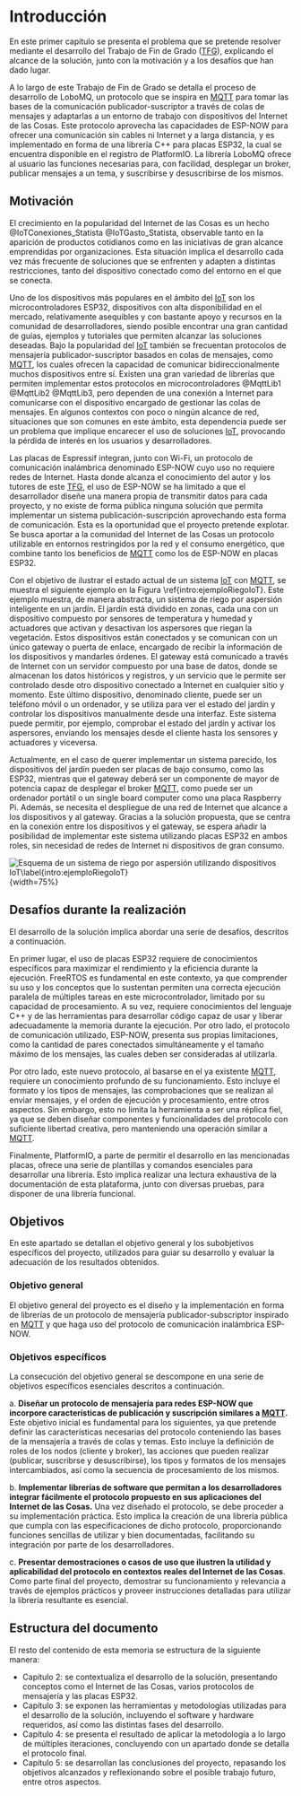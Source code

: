 # Introducción 

En este primer capítulo se presenta el problema que se pretende resolver mediante el desarrollo del Trabajo de Fin de Grado ([TFG](#TFG)), explicando el alcance de la solución, junto con la motivación y a los desafíos que han dado lugar.

A lo largo de este Trabajo de Fin de Grado se detalla el proceso de desarrollo de LoboMQ, un protocolo que se inspira en [MQTT](#MQTT) para tomar las bases de la comunicación publicador-suscriptor a través de colas de mensajes y adaptarlas a un entorno de trabajo con dispositivos del Internet de las Cosas. Este protocolo aprovecha las capacidades de ESP-NOW para ofrecer una comunicación sin cables ni Internet y a larga distancia, y es implementado en forma de una librería C++ para placas ESP32, la cual se encuentra disponible en el registro de PlatformIO. La librería LoboMQ ofrece al usuario las funciones necesarias para, con facilidad, desplegar un broker, publicar mensajes a un tema, y suscribirse y desuscribirse de los mismos.

## Motivación

El crecimiento en la popularidad del Internet de las Cosas es un hecho @IoTConexiones_Statista @IoTGasto_Statista, observable tanto en la aparición de productos cotidianos como en las iniciativas de gran alcance emprendidas por organizaciones. Esta situación implica el desarrollo cada vez más frecuente de soluciones que se enfrenten y adapten a distintas restricciones, tanto del dispositivo conectado como del entorno en el que se conecta.

Uno de los dispositivos más populares en el ámbito del [IoT](#IoT) son los microcontroladores ESP32, dispositivos con alta disponibilidad en el mercado, relativamente asequibles y con bastante apoyo y recursos en la comunidad de desarrolladores, siendo posible encontrar una gran cantidad de guías, ejemplos y tutoriales que permiten alcanzar las soluciones deseadas. Bajo la popularidad del [IoT](#IoT) también se frecuentan protocolos de mensajería publicador-suscriptor basados en colas de mensajes, como [MQTT](#MQTT), los cuales ofrecen la capacidad de comunicar bidireccionalmente muchos dispositivos entre sí. Existen una gran variedad de librerías que permiten implementar estos protocolos en microcontroladores @MqttLib1 @MqttLib2 @MqttLib3, pero dependen de una conexión a Internet para comunicarse con el dispositivo encargado de gestionar las colas de mensajes. En algunos contextos con poco o ningún alcance de red, situaciones que son comunes en este ámbito, esta dependencia puede ser un problema que implique encarecer el uso de soluciones [IoT](#IoT), provocando la pérdida de interés en los usuarios y desarrolladores.

Las placas de Espressif integran, junto con Wi-Fi, un protocolo de comunicación inalámbrica denominado ESP-NOW cuyo uso no requiere redes de Internet. Hasta donde alcanza el conocimiento del autor y los tutores de este [TFG](#TFG), el uso de ESP-NOW se ha limitado a que el desarrollador diseñe una manera propia de transmitir datos para cada proyecto, y no existe de forma pública ninguna solución que permita implementar un sistema publicación-suscripción aprovechando esta forma de comunicación. Esta es la oportunidad que el proyecto pretende explotar. Se busca aportar a la comunidad del Internet de las Cosas un protocolo utilizable en entornos restringidos por la red y el consumo energético, que combine tanto los beneficios de [MQTT](#MQTT) como los de ESP-NOW en placas ESP32.

Con el objetivo de ilustrar el estado actual de un sistema [IoT](#IoT) con [MQTT](#MQTT), se muestra el siguiente ejemplo en la Figura \ref{intro:ejemploRiegoIoT}. Este ejemplo muestra, de manera abstracta, un sistema de riego por aspersión inteligente en un jardín. El jardín está dividido en zonas, cada una con un dispositivo compuesto por sensores de temperatura y humedad y actuadores que activan y desactivan los aspersores que riegan la vegetación. Estos dispositivos están conectados y se comunican con un único gateway o puerta de enlace, encargado de recibir la información de los dispositivos y mandarles órdenes. El gateway está comunicado a través de Internet con un servidor compuesto por una base de datos, donde se almacenan los datos históricos y registros, y un servicio que le permite ser controlado desde otro dispositivo conectado a Internet en cualquier sitio y momento. Este último dispositivo, denominado cliente, puede ser un teléfono móvil o un ordenador, y se utiliza para ver el estado del jardín y controlar los dispositivos manualmente desde una interfaz. Este sistema puede permitir, por ejemplo, comprobar el estado del jardín y activar los aspersores, enviando los mensajes desde el cliente hasta los sensores y actuadores y viceversa.

Actualmente, en el caso de querer implementar un sistema parecido, los dispositivos del jardín pueden ser placas de bajo consumo, como las ESP32, mientras que el gateway deberá ser un componente de mayor de potencia capaz de desplegar el broker [MQTT](#MQTT), como puede ser un ordenador portátil o un single board computer como una placa Raspberry Pi. Además, se necesita el despliegue de una red de Internet que alcance a los dispositivos y al gateway. Gracias a la solución propuesta, que se centra en la conexión entre los dispositivos y el gateway, se espera añadir la posibilidad de implementar este sistema utilizando placas ESP32 en ambos roles, sin necesidad de redes de Internet ni dispositivos de gran consumo.

![Esquema de un sistema de riego por aspersión utilizando dispositivos [IoT](#IoT)\label{intro:ejemploRiegoIoT}](iot_example.png){width=75%}

## Desafíos durante la realización

El desarrollo de la solución implica abordar una serie de desafíos, descritos a continuación.

En primer lugar, el uso de placas ESP32 requiere de conocimientos específicos para maximizar el rendimiento y la eficiencia durante la ejecución. FreeRTOS es fundamental en este contexto, ya que comprender su uso y los conceptos que lo sustentan permiten una correcta ejecución paralela de múltiples tareas en este microcontrolador, limitado por su capacidad de procesamiento. A su vez, requiere conocimientos del lenguaje C++ y de las herramientas para desarrollar código capaz de usar y liberar adecuadamente la memoria durante la ejecución. Por otro lado, el protocolo de comunicación utilizado, ESP-NOW, presenta sus propias limitaciones, como la cantidad de pares conectados simultáneamente y el tamaño máximo de los mensajes, las cuales deben ser consideradas al utilizarla.

Por otro lado, este nuevo protocolo, al basarse en el ya existente [MQTT](#MQTT), requiere un conocimiento profundo de su funcionamiento. Esto incluye el formato y los tipos de mensajes, las comprobaciones que se realizan al enviar mensajes, y el orden de ejecución y procesamiento, entre otros aspectos. Sin embargo, esto no limita la herramienta a ser una réplica fiel, ya que se deben diseñar componentes y funcionalidades del protocolo con suficiente libertad creativa, pero manteniendo una operación similar a [MQTT](#MQTT).

Finalmente, PlatformIO, a parte de permitir el desarrollo en las mencionadas placas, ofrece una serie de plantillas y comandos esenciales para desarrollar una librería. Esto implica realizar una lectura exhaustiva de la documentación de esta plataforma, junto con diversas pruebas, para disponer de una librería funcional.

## Objetivos

En este apartado se detallan el objetivo general y los subobjetivos específicos del proyecto, utilizados para guiar su desarrollo y evaluar la adecuación de los resultados obtenidos.

### Objetivo general

El objetivo general del proyecto es el diseño y la implementación en forma de librerías de un protocolo de mensajería publicador-subscriptor inspirado en [MQTT](#MQTT) y que haga uso del protocolo de comunicación inalámbrica ESP-NOW.

### Objetivos específicos

La consecución del objetivo general se descompone en una serie de objetivos específicos esenciales descritos a continuación.

a. **Diseñar un protocolo de mensajería para redes ESP-NOW que incorpore características de publicación y suscripción similares a [MQTT](#MQTT).** Este objetivo inicial es fundamental para los siguientes, ya que pretende definir las características necesarias del protocolo conteniendo las bases de la mensajería a través de colas y temas. Esto incluye la definición de roles de los nodos (cliente y broker), las acciones que pueden realizar (publicar, suscribrse y desuscribirse), los tipos y formatos de los mensajes intercambiados, así como la secuencia de procesamiento de los mismos.

b. **Implementar librerías de software que permitan a los desarrolladores integrar fácilmente el protocolo propuesto en sus aplicaciones del Internet de las Cosas.** Una vez diseñado el protocolo, se debe proceder a su implementación práctica. Esto implica la creación de una librería pública que cumpla con las especificaciones de dicho protocolo, proporcionando funciones sencillas de utilizar y bien documentadas, facilitando su integración por parte de los desarrolladores.

c. **Presentar demostraciones o casos de uso que ilustren la utilidad y aplicabilidad del protocolo en contextos reales del Internet de las Cosas**. Como parte final del proyecto, demostrar su funcionamiento y relevancia a través de ejemplos prácticos y proveer instrucciones detalladas para utilizar la librería resultante es esencial.

## Estructura del documento

El resto del contenido de esta memoria se estructura de la siguiente manera:

- Capítulo 2: se contextualiza el desarrollo de la solución, presentando conceptos como el Internet de las Cosas, varios protocolos de mensajería y las placas ESP32.
- Capítulo 3: se exponen las herramientas y metodologías utilizadas para el desarrollo de la solución, incluyendo el software y hardware requeridos, así como las distintas fases del desarrollo.
- Capítulo 4: se presenta el resultado de aplicar la metodología a lo largo de múltiples iteraciones, concluyendo con un apartado donde se detalla el protocolo final.
- Capítulo 5: se desarrollan las conclusiones del proyecto, repasando los objetivos alcanzados y reflexionando sobre el posible trabajo futuro, entre otros aspectos.
